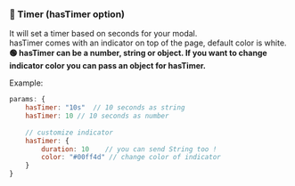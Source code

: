 ### 📝 Timer (hasTimer option)

It will set a timer based on seconds for your modal.
<br>
hasTimer comes with an indicator on top of the page, default color is white.
<br>
**🟢 hasTimer can be a number, string or object. If you want to change indicator color you can pass an object for hasTimer.**


Example: 
```javascript
params: {
	hasTimer: "10s"  // 10 seconds as string
	hasTimer: 10 // 10 seconds as number
	
	// customize indicator
	hasTimer: {
		duration: 10    // you can send String too !
		color: "#00ff4d" // change color of indicator
	}
}
```